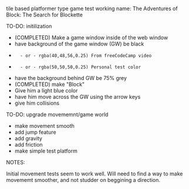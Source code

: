 tile based platformer type game test
working name:
The Adventures of Block: The Search for Blockette

TO-DO: initilization
* (COMPLETED)
Make a game window inside of the web window
*    have background of the game window (GW) be black
*       - or - rgba(40,48,56,0.25) From freeCodeCamp video
*       - or - rgba(50,50,50,0.25) Personal test color
*    have the background behind GW be 75% grey
* (COMPLETED)
make "Block"
*    Give him a light blue color
*    have him move across the GW using the arrow keys
*    give him collisions

TO-DO: upgrade movememnt/game world

*   make movement smooth
*   add jump feature
*   add gravity
*   add friction
*   make simple test platform

NOTES:

Initial movement tests seem to work well. Will need to find a way to make movememt smoother, and not studder on beggining a direction.

